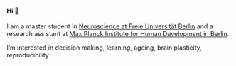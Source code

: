 #### Hi 👋

I am a master student in [Neuroscience at Freie Universität Berlin](https://www.ewi-psy.fu-berlin.de/studium/Psychologie/social_cognitive_affective_neuroscience_/Programme/index.html) and a research assistant at [Max Planck Institute for Human Development in Berlin](https://www.mpib-berlin.mpg.de/research/research-centers/lip/projects/plasticity).

I’m interested in decision making, learning, ageing, brain plasticity, reproducibility


<!---
belindamef/belindamef is a ✨ special ✨ repository because its `README.md` (this file) appears on your GitHub profile.
You can click the Preview link to take a look at your changes.
--->
